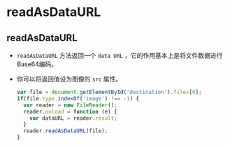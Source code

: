 # readAsDataURL

## readAsDataURL

*   `readAsDataURL` 方法返回一个 `data URL` ，它的作用基本上是将文件数据进行Base64编码。

*   你可以将返回值设为图像的 `src` 属性。

    ```javascript
    var file = document.getElementById('destination').files[0];
    if(file.type.indexOf('image') !== -1) {
      var reader = new FileReader();
      reader.onload = function (e) {
        var dataURL = reader.result;
      }
      reader.readAsDataURL(file);
    }
    ```
